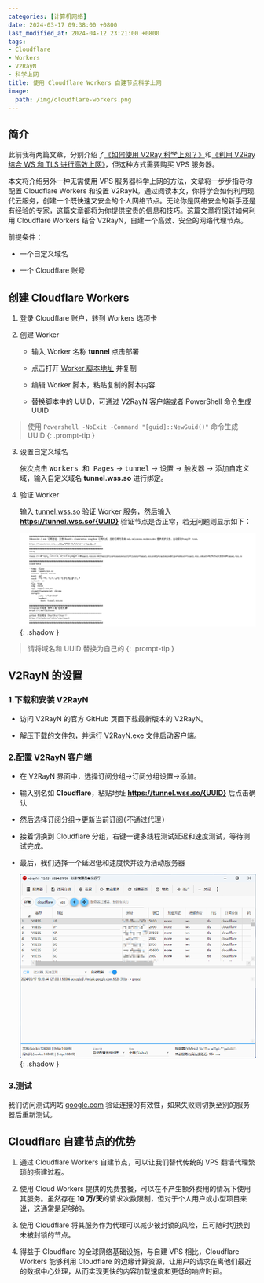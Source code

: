 ```yaml
---
categories: [计算机网络]
date: 2024-03-17 09:38:00 +0800
last_modified_at: 2024-04-12 23:21:00 +0800
tags:
- Cloudflare
- Workers
- V2RayN
- 科学上网
title: 使用 Cloudflare Workers 自建节点科学上网
image:
  path: /img/cloudflare-workers.png
---
```


## 简介

此前我有两篇文章，分别介绍了[《如何使用 V2Ray 科学上网？》](https://xiaowangye.org/posts/how-to-use-v2ray-to-access-the-internet-friendly/)和[《利用 V2Ray 结合 WS 和 TLS 进行高效上网》](https://xiaowangye.org/posts/v2ray-combined-with-ws-and-tls-for-internet-access/)，但这种方式需要购买 VPS 服务器。

本文将介绍另外一种无需使用 VPS 服务器科学上网的方法，文章将一步步指导你配置 Cloudflare Workers 和设置 V2RayN。通过阅读本文，你将学会如何利用现代云服务，创建一个既快速又安全的个人网络节点。无论你是网络安全的新手还是有经验的专家，这篇文章都将为你提供宝贵的信息和技巧。这篇文章将探讨如何利用 Cloudflare Workers 结合 V2RayN，自建一个高效、安全的网络代理节点。

前提条件：

- 一个自定义域名

- 一个 Cloudflare 账号

## 创建 Cloudflare Workers

1. 登录 Cloudflare 账户，转到 Workers 选项卡

2. 创建 Worker

    - 输入 Worker 名称 **tunnel** 点击<kbd>部署</kbd>

    - 点击打开 [Worker 脚本地址](https://raw.githubusercontent.com/harrisonwang/edgetunnel/main/_worker.js) 并复制

    - 编辑 Worker 脚本，粘贴复制的脚本内容

    - 替换脚本中的 UUID，可通过 V2RayN 客户端或者 PowerShell 命令生成 UUID

> 使用 `Powershell -NoExit -Command "[guid]::NewGuid()"` 命令生成 UUID
{: .prompt-tip }

3. 设置自定义域名

    依次点击 <kbd>Workers 和 Pages</kbd> → <kbd>tunnel</kbd> → <kbd>设置</kbd> → <kbd>触发器</kbd> → <kbd>添加自定义域</kbd>，输入自定义域名 **tunnel.wss.so** 进行绑定。

4. 验证 Worker

    输入 [tunnel.wss.so](https://tunnel.wss.so) 验证 Worker 服务，然后输入 **https://tunnel.wss.so/{UUID}** 验证节点是否正常，若无问题则显示如下：

    ![验证节点服务](/img/image-20240317103458169.png){: .shadow }

> 请将域名和 UUID 替换为自己的
{: .prompt-tip }

## V2RayN 的设置

### 1.下载和安装 V2RayN

- 访问 V2RayN 的官方 GitHub 页面下载最新版本的 V2RayN。

- 解压下载的文件包，并运行 V2RayN.exe 文件启动客户端。

### 2.配置 V2RayN 客户端

- 在 V2RayN 界面中，选择<kbd>订阅分组</kbd>→<kbd>订阅分组设置</kbd>→<kbd>添加</kbd>。

- 输入别名如 **Cloudflare**，粘贴地址 **https://tunnel.wss.so/{UUID}** 后点击<kbd>确认</kbd>

- 然后选择<kbd>订阅分组</kbd>→<kbd>更新当前订阅(不通过代理)</kbd>

- 接着切换到 Cloudflare 分组，右键<kbd>一键多线程测试延迟和速度测试</kbd>，等待测试完成。

- 最后，我们选择一个延迟低和速度快并<kbd>设为活动服务器</kbd>

    ![节点服务器列表](/img/image-20240317104100726.png){: .shadow }

### 3.测试

我们访问测试网站 [google.com](https://www.google.com) 验证连接的有效性，如果失败则切换至别的服务器后重新测试。

## Cloudflare 自建节点的优势

1. 通过 Cloudflare Workers 自建节点，可以让我们替代传统的 VPS 翻墙代理繁琐的搭建过程。

2. 使用 Cloud Workers 提供的免费套餐，可以在不产生额外费用的情况下使用其服务。虽然存在 **10 万/天**的请求次数限制，但对于个人用户或小型项目来说，这通常是足够的。

3. 使用 Cloudflare 将其服务作为代理可以减少被封锁的风险，且可随时切换到未被封锁的节点。

4. 得益于 Cloudflare 的全球网络基础设施，与自建 VPS 相比，Cloudflare Workers 能够利用 Cloudflare 的边缘计算资源，让用户的请求在离他们最近的数据中心处理，从而实现更快的内容加载速度和更低的响应时间。
 